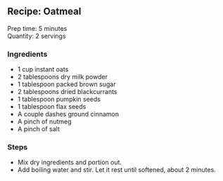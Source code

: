 ## Recipe: Oatmeal
Prep time: 5 minutes  
Quantity: 2 servings  

### Ingredients
 - 1 cup instant oats
 - 2 tablespoons dry milk powder
 - 1 tablespoon packed brown sugar
 - 2 tablespoons dried blackcurrants
 - 1 tablespoon pumpkin seeds
 - 1 tablespoon flax seeds
 - A couple dashes ground cinnamon
 - A pinch of nutmeg
 - A pinch of salt

### Steps
 - Mix dry ingredients and portion out.
 - Add boiling water and stir. Let it rest until softened, about 2 minutes.


